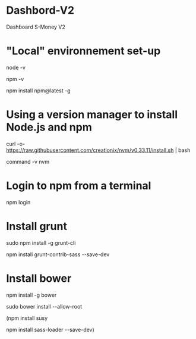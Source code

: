 # Dashbord-V2
Dashboard S-Money V2

# "Local" environnement set-up

node -v

npm -v

npm install npm@latest -g

# Using a version manager to install Node.js and npm

curl -o- https://raw.githubusercontent.com/creationix/nvm/v0.33.11/install.sh | bash

command -v nvm

# Login to npm from a terminal

npm login


# Install grunt

sudo npm install -g grunt-cli

npm install grunt-contrib-sass --save-dev


# Install bower

npm install -g bower

sudo bower install --allow-root



(npm install susy

npm install sass-loader --save-dev)
